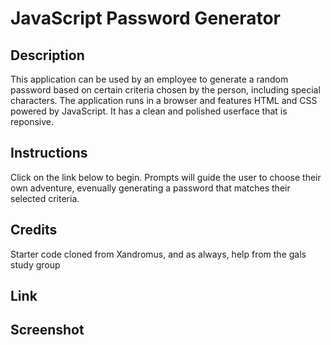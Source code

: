# JavaScript Password Generator

## Description
This application can be used by an employee to generate a random password based on certain criteria chosen by the person, including special characters. The application runs in a browser and features HTML and CSS powered by JavaScript. It has a clean and polished userface that is reponsive.  

## Instructions
Click on the link below to begin.  Prompts will guide the user to choose their own adventure, evenually generating a password that matches their selected criteria. 

## Credits
Starter code cloned from Xandromus, and 
as always, help from the gals study group

## Link 

## Screenshot
